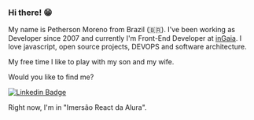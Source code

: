 ### Hi there! 😁

My name is Petherson Moreno from Brazil (🇧🇷). I've been working as Developer since 2007 and currently I'm Front-End Developer at [inGaia](http://ingaia.com.br/). I love javascript, open source projects, DEVOPS and software architecture.

My free time I like to play with my son and my wife.

Would you like to find me?

[![Linkedin Badge](https://img.shields.io/badge/-LinkedIn-blue?style=flat-square&logo=Linkedin&logoColor=white&link=https://www.linkedin.com/in/pethersonmoreno)](https://www.linkedin.com/in/pethersonmoreno)

Right now, I'm in "Imersão React da Alura".
